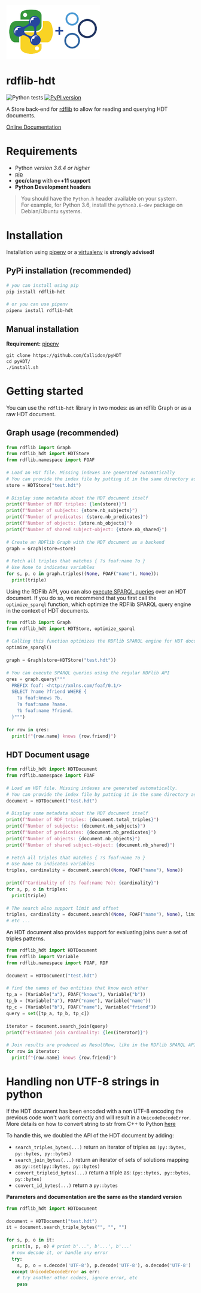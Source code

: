 ![](docs/source/_static/rdflib-hdt-250.png)

# rdflib-hdt

![Python tests](https://github.com/RDFLib/rdflib-hdt/workflows/Python%20tests/badge.svg) [![PyPI version](https://badge.fury.io/py/rdflib-hdt.svg)](https://badge.fury.io/py/rdflib-hdt)

A Store back-end for [rdflib](https://github.com/RDFLib) to allow for reading and querying HDT documents.

[Online Documentation](https://rdflib.dev/rdflib-hdt/)

# Requirements

* Python *version 3.6.4 or higher*
* [pip](https://pip.pypa.io/en/stable/)
* **gcc/clang** with **c++11 support**
* **Python Development headers**
> You should have the `Python.h` header available on your system.   
> For example, for Python 3.6, install the `python3.6-dev` package on Debian/Ubuntu systems.

# Installation

Installation using [pipenv](https://github.com/pypa/pipenv) or a [virtualenv](https://virtualenv.pypa.io/en/stable/) is **strongly advised!**

## PyPi installation (recommended)

```bash
# you can install using pip
pip install rdflib-hdt

# or you can use pipenv
pipenv install rdflib-hdt
```

## Manual installation

**Requirement:** [pipenv](https://github.com/pypa/pipenv) 

```
git clone https://github.com/Callidon/pyHDT
cd pyHDT/
./install.sh
```

# Getting started

You can use the `rdflib-hdt` library in two modes: as an rdflib Graph or as a raw HDT document.

## Graph usage (recommended)

```python
from rdflib import Graph
from rdflib_hdt import HDTStore
from rdflib.namespace import FOAF

# Load an HDT file. Missing indexes are generated automatically
# You can provide the index file by putting it in the same directory as the HDT file.
store = HDTStore("test.hdt")

# Display some metadata about the HDT document itself
print(f"Number of RDF triples: {len(store)}")
print(f"Number of subjects: {store.nb_subjects}")
print(f"Number of predicates: {store.nb_predicates}")
print(f"Number of objects: {store.nb_objects}")
print(f"Number of shared subject-object: {store.nb_shared}")

# Create an RDFlib Graph with the HDT document as a backend
graph = Graph(store=store)

# Fetch all triples that matches { ?s foaf:name ?o }
# Use None to indicates variables
for s, p, o in graph.triples((None, FOAF("name"), None)):
  print(triple)
```

Using the RDFlib API, you can also [execute SPARQL queries](https://rdflib.readthedocs.io/en/stable/intro_to_sparql.html) over an HDT document.
If you do so, we recommend that you first call the `optimize_sparql` function, which optimize
the RDFlib SPARQL query engine in the context of HDT documents.

```python
from rdflib import Graph
from rdflib_hdt import HDTStore, optimize_sparql

# Calling this function optimizes the RDFlib SPARQL engine for HDT documents
optimize_sparql()

graph = Graph(store=HDTStore("test.hdt"))

# You can execute SPARQL queries using the regular RDFlib API
qres = graph.query("""
  PREFIX foaf: <http://xmlns.com/foaf/0.1/>
  SELECT ?name ?friend WHERE {
    ?a foaf:knows ?b.
    ?a foaf:name ?name.
    ?b foaf:name ?friend.
  }""")

for row in qres:
  print(f"{row.name} knows {row.friend}")
```

## HDT Document usage

```python
from rdflib_hdt import HDTDocument
from rdflib.namespace import FOAF

# Load an HDT file. Missing indexes are generated automatically.
# You can provide the index file by putting it in the same directory as the HDT file.
document = HDTDocument("test.hdt")

# Display some metadata about the HDT document itself
print(f"Number of RDF triples: {document.total_triples}")
print(f"Number of subjects: {document.nb_subjects}")
print(f"Number of predicates: {document.nb_predicates}")
print(f"Number of objects: {document.nb_objects}")
print(f"Number of shared subject-object: {document.nb_shared}")

# Fetch all triples that matches { ?s foaf:name ?o }
# Use None to indicates variables
triples, cardinality = document.search((None, FOAF("name"), None))

print(f"Cardinality of (?s foaf:name ?o): {cardinality}")
for s, p, o in triples:
  print(triple)

# The search also support limit and offset
triples, cardinality = document.search((None, FOAF("name"), None), limit=10, offset=100)
# etc ...
```

An HDT document also provides support for evaluating joins over a set of triples patterns.

```python
from rdflib_hdt import HDTDocument
from rdflib import Variable
from rdflib.namespace import FOAF, RDF

document = HDTDocument("test.hdt")

# find the names of two entities that know each other
tp_a = (Variable("a"), FOAF("knows"), Variable("b"))
tp_b = (Variable("a"), FOAF("name"), Variable("name"))
tp_c = (Variable("b"), FOAF("name"), Variable("friend"))
query = set([tp_a, tp_b, tp_c])

iterator = document.search_join(query)
print(f"Estimated join cardinality: {len(iterator)}")

# Join results are produced as ResultRow, like in the RDFlib SPARQL API
for row in iterator:
  print(f"{row.name} knows {row.friend}")
```

# Handling non UTF-8 strings in python

If the HDT document has been encoded with a non UTF-8 encoding the previous code won't work correctly and will result in a `UnicodeDecodeError`.
More details on how to convert string to str from C++ to Python [here](https://pybind11.readthedocs.io/en/stable/advanced/cast/strings.html)

To handle this, we doubled the API of the HDT document by adding:
- `search_triples_bytes(...)` return an iterator of triples as `(py::bytes, py::bytes, py::bytes)`
- `search_join_bytes(...)` return an iterator of sets of solutions mapping as `py::set(py::bytes, py::bytes)`
- `convert_tripleid_bytes(...)` return a triple as: `(py::bytes, py::bytes, py::bytes)`
- `convert_id_bytes(...)` return a `py::bytes`

**Parameters and documentation are the same as the standard version**

```python
from rdflib_hdt import HDTDocument

document = HDTDocument("test.hdt")
it = document.search_triple_bytes("", "", "")

for s, p, o in it:
  print(s, p, o) # print b'...', b'...', b'...'
  # now decode it, or handle any error
  try:
    s, p, o = s.decode('UTF-8'), p.decode('UTF-8'), o.decode('UTF-8')
  except UnicodeDecodeError as err:
    # try another other codecs, ignore error, etc
    pass
```
